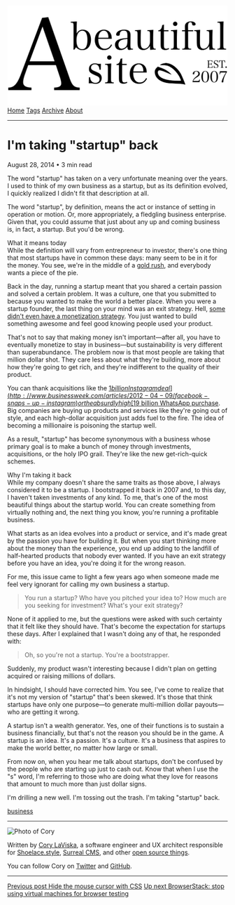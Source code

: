 <a href="../../index.html" class="header-link"><img src="../../images/logos/wordmark.svg" alt="A Beautiful Site" class="wordmark" /></a> <a href="../../index.html" class="nav-item">Home</a> <a href="../../tags/index.html" class="nav-item">Tags</a> <a href="../index.html" class="nav-item">Archive</a> <a href="../../about/index.html" class="nav-item">About</a>

---

# I'm taking "startup" back

August 28, 2014 • 3 min read

The word "startup" has taken on a very unfortunate meaning over the years. I used to think of my own business as a startup, but as its definition evolved, I quickly realized I didn't fit that description at all.

The word "startup", by definition, means the act or instance of setting in operation or motion. Or, more appropriately, a fledgling business enterprise. Given that, you could assume that just about any up and coming business is, in fact, a startup. But you'd be wrong.

What it means today  
While the definition will vary from entrepreneur to investor, there's one thing that most startups have in common these days: many seem to be in it for the money. You see, we're in the middle of a [gold rush](http://www.usnews.com/news/articles/2014/02/24/facebook-apple-google-and-the-tech-startup-gold-rush), and everybody wants a piece of the pie.

Back in the day, running a startup meant that you shared a certain passion and solved a certain problem. It was a culture, one that you submitted to because you wanted to make the world a better place. When you were a startup founder, the last thing on your mind was an exit strategy. Hell, [some didn't even have a monetization strategy](http://www.fastcompany.com/3032341/most-creative-people/this-startup-had-over-5-million-users-and-a-great-product-then-it-folde). You just wanted to build something awesome and feel good knowing people used your product.

That's not to say that making money isn't important—after all, you have to eventually monetize to stay in business—but sustainability is very different than superabundance. The problem now is that most people are taking that million dollar shot. They care less about what they're building, more about how they're going to get rich, and they're indifferent to the quality of their product.

You can thank acquisitions like the [$1 billion Instagram deal](http://www.businessweek.com/articles/2012-04-09/facebook-snaps-up-instagram) or the absurdly high [$19 billion WhatsApp purchase](http://www.businessweek.com/articles/2014-02-19/facebook-acquires-whatsapp-for-19-billion). Big companies are buying up products and services like they're going out of style, and each high-dollar acquisition just adds fuel to the fire. The idea of becoming a millionaire is poisoning the startup well.

As a result, "startup" has become synonymous with a business whose primary goal is to make a bunch of money through investments, acquisitions, or the holy IPO grail. They're like the new get-rich-quick schemes.

Why I'm taking it back  
While my company doesn't share the same traits as those above, I always considered it to be a startup. I bootstrapped it back in 2007 and, to this day, I haven't taken investments of any kind. To me, that's one of the most beautiful things about the startup world. You can create something from virtually nothing and, the next thing you know, you're running a profitable business.

What starts as an idea evolves into a product or service, and it's made great by the passion you have for building it. But when you start thinking more about the money than the experience, you end up adding to the landfill of half-hearted products that nobody ever wanted. If you have an exit strategy before you have an idea, you're doing it for the wrong reason.

For me, this issue came to light a few years ago when someone made me feel very ignorant for calling my own business a startup.

> You run a startup? Who have you pitched your idea to? How much are you seeking for investment? What's your exit strategy?

None of it applied to me, but the questions were asked with such certainty that it felt like they should have. That's become the expectation for startups these days. After I explained that I wasn't doing any of that, he responded with:

> Oh, so you're not a startup. You're a bootstrapper.

Suddenly, my product wasn't interesting because I didn't plan on getting acquired or raising millions of dollars.

In hindsight, I should have corrected him. You see, I've come to realize that it's not my version of "startup" that's been skewed. It's those that think startups have only one purpose—to generate multi-million dollar payouts—who are getting it wrong.

A startup isn't a wealth generator. Yes, one of their functions is to sustain a business financially, but that's not the reason you should be in the game. A startup is an idea. It's a passion. It's a culture. It's a business that aspires to make the world better, no matter how large or small.

From now on, when you hear me talk about startups, don't be confused by the people who are starting up just to cash out. Know that when I use the "s" word, I'm referring to those who are doing what they love for reasons that amount to much more than just dollar signs.

I'm drilling a new well. I'm tossing out the trash. I'm taking "startup" back.

<a href="../../tags/business/index.html" class="post-tag">business</a>

---

<img src="http://0.gravatar.com/avatar/bf1b3b95fd5b096a3592247c29667b33?s=512" alt="Photo of Cory" class="avatar avatar-small" />

Written by [Cory LaViska](../../index-4.html), a software engineer and UX architect responsible for [Shoelace.style](https://shoelace.style/), [Surreal CMS](https://www.surrealcms.com/), and other [open source things](https://github.com/claviska).

You can follow Cory on [Twitter](https://twitter.com/claviska) and [GitHub](https://github.com/claviska).

---

<a href="../hide-the-mouse-cursor-with-css/index.html" class="post-nav-previous"><span class="small">Previous post</span> Hide the mouse cursor with CSS</a> <a href="../browserstack-stop-using-virtual-machines-for-browser-testing/index.html" class="post-nav-next"><span class="small">Up next</span> BrowserStack: stop using virtual machines for browser testing</a>
